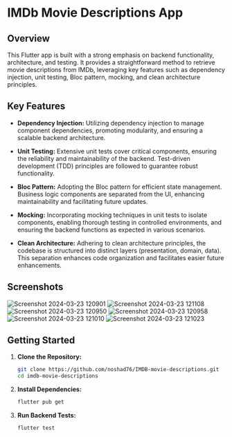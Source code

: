 # IMDb Movie Descriptions App

## Overview

This Flutter app is built with a strong emphasis on backend functionality, architecture, and testing. It provides a straightforward method to retrieve movie descriptions from IMDb, leveraging key features such as dependency injection, unit testing, Bloc pattern, mocking, and clean architecture principles.

## Key Features

- **Dependency Injection:** Utilizing dependency injection to manage component dependencies, promoting modularity, and ensuring a scalable backend architecture.

- **Unit Testing:** Extensive unit tests cover critical components, ensuring the reliability and maintainability of the backend. Test-driven development (TDD) principles are followed to guarantee robust functionality.

- **Bloc Pattern:** Adopting the Bloc pattern for efficient state management. Business logic components are separated from the UI, enhancing maintainability and facilitating future updates.

- **Mocking:** Incorporating mocking techniques in unit tests to isolate components, enabling thorough testing in controlled environments, and ensuring the backend functions as expected in various scenarios.

- **Clean Architecture:** Adhering to clean architecture principles, the codebase is structured into distinct layers (presentation, domain, data). This separation enhances code organization and facilitates easier future enhancements.

## Screenshots
![Screenshot 2024-03-23 120901](https://github.com/noshad76/IMDB-movie-descriptions/assets/118007681/c7bf76c9-0045-416f-828b-f9ec7c9f4c01)
![Screenshot 2024-03-23 121108](https://github.com/noshad76/IMDB-movie-descriptions/assets/118007681/9eb371e3-6732-4bb3-8c88-5732d05c83dc)
![Screenshot 2024-03-23 120950](https://github.com/noshad76/IMDB-movie-descriptions/assets/118007681/ee1a9d0a-79fe-4d7f-94ac-59ae8db08b86)
![Screenshot 2024-03-23 120958](https://github.com/noshad76/IMDB-movie-descriptions/assets/118007681/df421c76-73b9-4a88-81dc-dd9d4a2a180e)
![Screenshot 2024-03-23 121010](https://github.com/noshad76/IMDB-movie-descriptions/assets/118007681/bc6a54c1-714c-481b-96dc-7f612137a854)
![Screenshot 2024-03-23 121023](https://github.com/noshad76/IMDB-movie-descriptions/assets/118007681/9767d7ac-80a8-499a-8db2-491bd0e35909)



## Getting Started

1. **Clone the Repository:**
   ```bash
   git clone https://github.com/noshad76/IMDB-movie-descriptions.git
   cd imdb-movie-descriptions

2. **Install Dependencies:**
   ```bash
   flutter pub get

3. **Run Backend Tests:**
   ```bash
   flutter test

